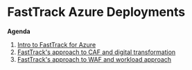 # FastTrack Azure Deployments

**Agenda**
1. [Intro to FastTrack for Azure](./introfta.md)
1. [FastTrack's approach to CAF and digital transformation](./introcaf.md)
1. [FastTrack's approach to WAF and workload approach](./introwaf.md)


